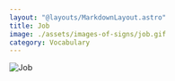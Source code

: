 ```yaml
---
layout: "@layouts/MarkdownLayout.astro"
title: Job
image: ./assets/images-of-signs/job.gif
category: Vocabulary
---
```


![Job](@signs/job.gif)
